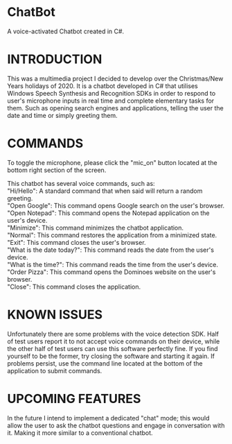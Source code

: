# ChatBot
A voice-activated Chatbot created in C#.

# INTRODUCTION
This was a multimedia project I decided to develop over the Christmas/New Years holidays of 2020. It is a chatbot developed in C# that utilises Windows Speech Synthesis and Recognition SDKs in order to respond to user's microphone inputs in real time and complete elementary tasks for them. Such as opening search engines and applications, telling the user the date and time or simply greeting them.

# COMMANDS
To toggle the microphone, please click the "mic_on" button located at the bottom right section of the screen.

This chatbot has several voice commands, such as:  
"Hi/Hello":                     A standard command that when said will return a random greeting.  
"Open Google":                  This command opens Google search on the user's browser.  
"Open Notepad":                 This command opens the Notepad application on the user's device.  
"Minimize":                     This command minimizes the chatbot application.  
"Normal":                       This command restores the application from a minimized state.  
"Exit":                         This command closes the user's browser.  
"What is the date today?":      This command reads the date from the user's device.  
"What is the time?":            This command reads the time from the user's device.  
"Order Pizza":                  This command opens the Dominoes website on the user's browser.  
"Close":                        This command closes the application.  

# KNOWN ISSUES
Unfortunately there are some problems with the voice detection SDK. Half of test users report it to not accept voice commands on their device, while the other half of test users can use this software perfectly fine. If you find yourself to be the former, try closing the software and starting it again. If problems persist, use the command line located at the bottom of the application to submit commands.

# UPCOMING FEATURES
In the future I intend to implement a dedicated "chat" mode; this would allow the user to ask the chatbot questions and engage in conversation with it. Making it more similar to a conventional chatbot.
